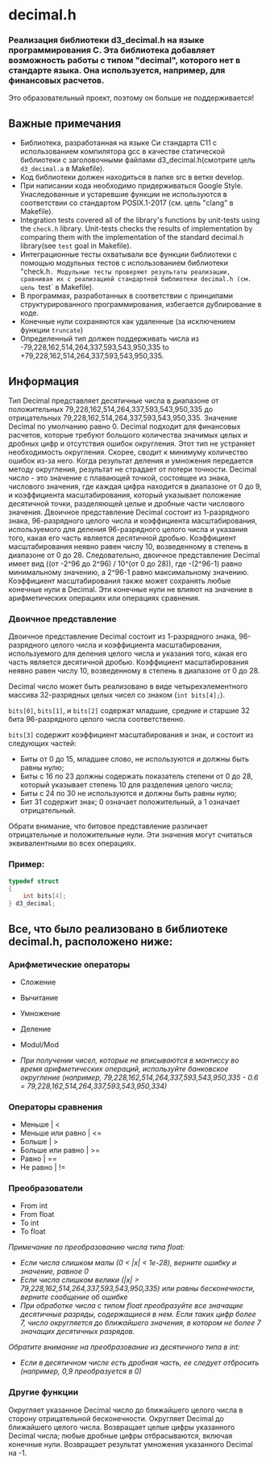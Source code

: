 # decimal.h
### Реализация библиотеки d3_decimal.h на языке программирования С. Эта библиотека добавляет возможность работы с типом "decimal", которого нет в стандарте языка. Она используется, например, для финансовых расчетов.

   Это образовательный проект, поэтому он больше не поддерживается!

## Важные примечания

 - Библиотека, разработанная на языке Си стандарта C11 с использованием компилятора gcc в качестве статической библиотеки с заголовочными файлами d3_decimal.h(смотрите цель `d3_decimal.a` в Makefile).
 - Код библиотеки должен находиться в папке src в ветке develop.
 - При написании кода необходимо придерживаться Google Style. Унаследованные и устаревшие функции не используются в соответствии со стандартом POSIX.1-2017 (см. цель "clang" в Makefile).
 - Integration tests covered all of the library's functions by unit-tests using the `check.h` library. Unit-tests checks the results of implementation by comparing them with the implementation of the standard decimal.h library(see `test` goal in Makefile). 
 - Интеграционные тесты охватывали все функции библиотеки с помощью модульных тестов с использованием библиотеки "check.h`. Модульные тесты проверяют результаты реализации, сравнивая их с реализацией стандартной библиотеки decimal.h (см. цель `test` в Makefile).
 - В программах, разработанных в соответствии с принципами структурированного программирования, избегается дублирование в коде.
- Конечные нули сохраняются как удаленные (за исключением функции `truncate`)
- Определенный тип должен поддерживать числа из -79,228,162,514,264,337,593,543,950,335 to +79,228,162,514,264,337,593,543,950,335.

## Информация

Тип Decimal представляет десятичные числа в диапазоне от положительных 79,228,162,514,264,337,593,543,950,335 до отрицательных 79,228,162,514,264,337,593,543,950,335. Значение Decimal по умолчанию равно 0. Decimal подходит для финансовых расчетов, которые требуют большого количества значимых целых и дробных цифр и отсутствия ошибок округления. Этот тип не устраняет необходимость округления. Скорее, сводит к минимуму количество ошибок из-за него.
Когда результат деления и умножения передается методу округления, результат не страдает от потери точности.
Decimal число - это значение с плавающей точкой, состоящее из знака, числового значения, где каждая цифра находится в диапазоне от 0 до 9, и коэффициента масштабирования, который указывает положение десятичной точки, разделяющей целые и дробные части числового значения.
Двоичное представление Decimal состоит из 1-разрядного знака, 96-разрядного целого числа и коэффициента масштабирования, используемого для деления 96-разрядного целого числа и указания того, какая его часть является десятичной дробью. Коэффициент масштабирования неявно равен числу 10, возведенному в степень в диапазоне от 0 до 28. Следовательно, двоичное представление Decimal имеет вид ((от -2^96 до 2^96) / 10^(от 0 до 28)), где -(2^96-1) равно минимальному значению, а 2^96-1 равно максимальному значению.
Коэффициент масштабирования также может сохранять любые конечные нули в Decimal. Эти конечные нули не влияют на значение в арифметических операциях или операциях сравнения.

### Двоичное представление 

Двоичное представление Decimal состоит из 1-разрядного знака, 96-разрядного целого числа и коэффициента масштабирования, используемого для деления целого числа и указания того, какая его часть является десятичной дробью. Коэффициент масштабирования неявно равен числу 10, возведенному в степень в диапазоне от 0 до 28.

Decimal число может быть реализовано в виде четырехэлементного массива 32-разрядных целых чисел со знаком (`int bits[4];`).

`bits[0]`, `bits[1]`, и `bits[2]` содержат младшие, средние и старшие 32 бита 96-разрядного целого числа соответственно.

`bits[3]` содержит коэффициент масштабирования и знак, и состоит из следующих частей:
- Биты от 0 до 15, младшее слово, не используются и должны быть равны нулю;
- Биты с 16 по 23 должны содержать показатель степени от 0 до 28, который указывает степень 10 для разделения целого числа;
- Биты с 24 по 30 не используются и должны быть равны нулю;
- Бит 31 содержит знак; 0 означает положительный, а 1 означает отрицательный.

Обрати внимание, что битовое представление различает отрицательные и положительные нули. Эти значения могут считаться эквивалентными во всех операциях.


### Пример:

```c
typedef struct 
{
    int bits[4];
} d3_decimal;
```

## Все, что было реализовано в библиотеке decimal.h, расположено ниже:

### Арифметические операторы

- Сложение
- Вычитание
- Умножение
- Деление
- Modul/Mod

- *При получении чисел, которые не вписываются в мантиссу во время арифметических операций, используйте банковское округление (например, 79,228,162,514,264,337,593,543,950,335 - 0.6 = 79,228,162,514,264,337,593,543,950,334)*

### Операторы сравнения

- Меньше | <
- Меньше или равно | <=
- Больше | >
- Больше или равно | >=
- Равно | ==
- Не равно | !=

### Преобразователи 

- From int
- From float
- To int
- To float

*Примечание по преобразованию числа типа float:*
- *Если числа слишком малы (0 < |x| < 1e-28), верните ошибку и значение, равное 0*
- *Если числа слишком велики (|x| > 79,228,162,514,264,337,593,543,950,335) или равны бесконечности, верните сообщение об ошибке*
- *При обработке числа с типом float преобразуйте все значащие десятичные разряды, содержащиеся в нем. Если таких цифр более 7, число округляется до ближайшего значения, в котором не более 7 значащих десятичных разрядов.*

*Обратите внимание на преобразование из десятичного типа в int:*
- *Если в десятичном числе есть дробная часть, ее следует отбросить (например, 0,9 преобразуется в 0)*


### Другие функции

Округляет указанное Decimal число до ближайшего целого числа в сторону отрицательной бесконечности.
Округляет Decimal до ближайшего целого числа.
Возвращает целые цифры указанного Decimal числа; любые дробные цифры отбрасываются, включая конечные нули.
Возвращает результат умножения указанного Decimal на -1.

